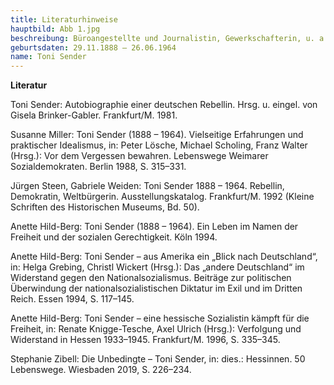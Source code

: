 ```yaml
---
title: Literaturhinweise
hauptbild: Abb 1.jpg
beschreibung: Büroangestellte und Journalistin, Gewerkschafterin, u. a. SPD-Stadtverordnete in Frankfurt, Reichstagsabgeordnete, Exilpolitikerin, als Direktorin von European Labor Research Arbeit für den US-Geheimdienst Office of Strategic Services, später Mitarbeiterin der amerikanischen Gewerkschaft American Federation of Labor, dann des Internationalen Bundes Freier Gewerkschaften beim Wirtschafts- und Sozialrat der UNO
geburtsdaten: 29.11.1888 – 26.06.1964
name: Toni Sender
---
```

**Literatur**

Toni Sender: Autobiographie einer deutschen Rebellin. Hrsg. u. eingel.
von Gisela Brinker-Gabler. Frankfurt/M. 1981.

Susanne Miller: Toni Sender (1888 – 1964). Vielseitige Erfahrungen und
praktischer Idealismus, in: Peter Lösche, Michael Scholing, Franz Walter
(Hrsg.): Vor dem Vergessen bewahren. Lebenswege Weimarer
Sozialdemokraten. Berlin 1988, S. 315–331.

Jürgen Steen, Gabriele Weiden: Toni Sender 1888 – 1964. Rebellin,
Demokratin, Weltbürgerin. Ausstellungskatalog. Frankfurt/M. 1992 (Kleine
Schriften des Historischen Museums, Bd. 50).

Anette Hild-Berg: Toni Sender (1888 – 1964). Ein Leben im Namen der
Freiheit und der sozialen Gerechtigkeit. Köln 1994.

Anette Hild-Berg: Toni Sender – aus Amerika ein „Blick nach
Deutschland“, in: Helga Grebing, Christl Wickert (Hrsg.): Das „andere
Deutschland“ im Widerstand gegen den Nationalsozialismus. Beiträge zur
politischen Überwindung der nationalsozialistischen Diktatur im Exil und
im Dritten Reich. Essen 1994, S. 117–145.

Anette Hild-Berg: Toni Sender – eine hessische Sozialistin kämpft für
die Freiheit, in: Renate Knigge-Tesche, Axel Ulrich (Hrsg.): Verfolgung
und Widerstand in Hessen 1933–1945. Frankfurt/M. 1996, S. 335–345.

Stephanie Zibell: Die Unbedingte – Toni Sender, in: dies.: Hessinnen. 50
Lebenswege. Wiesbaden 2019, S. 226–234.
